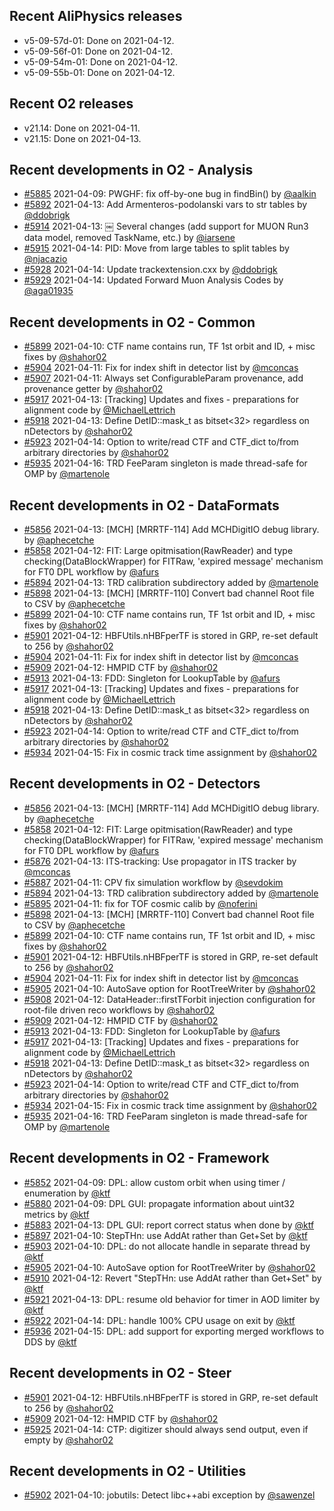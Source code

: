 ## Recent AliPhysics releases
- v5-09-57d-01: Done on 2021-04-12.
- v5-09-56f-01: Done on 2021-04-12.
- v5-09-54m-01: Done on 2021-04-12.
- v5-09-55b-01: Done on 2021-04-12.
## Recent O2 releases
- v21.14: Done on 2021-04-11.
- v21.15: Done on 2021-04-13.
## Recent developments in O2 - Analysis
- [#5885](https://github.com/AliceO2Group/AliceO2/pull/5885) 2021-04-09: PWGHF: fix off-by-one bug in findBin() by [@aalkin](https://github.com/aalkin)
- [#5892](https://github.com/AliceO2Group/AliceO2/pull/5892) 2021-04-13: Add Armenteros-podolanski vars to str tables by [@ddobrigk](https://github.com/ddobrigk)
- [#5914](https://github.com/AliceO2Group/AliceO2/pull/5914) 2021-04-13: ￼ Several changes (add support for MUON Run3 data model, removed TaskName, etc.) by [@iarsene](https://github.com/iarsene)
- [#5915](https://github.com/AliceO2Group/AliceO2/pull/5915) 2021-04-14: PID: Move from large tables to split tables by [@njacazio](https://github.com/njacazio)
- [#5928](https://github.com/AliceO2Group/AliceO2/pull/5928) 2021-04-14: Update trackextension.cxx by [@ddobrigk](https://github.com/ddobrigk)
- [#5929](https://github.com/AliceO2Group/AliceO2/pull/5929) 2021-04-14: Updated Forward Muon Analysis Codes by [@aga01935](https://github.com/aga01935)
## Recent developments in O2 - Common
- [#5899](https://github.com/AliceO2Group/AliceO2/pull/5899) 2021-04-10: CTF name contains run, TF 1st orbit and ID, + misc fixes by [@shahor02](https://github.com/shahor02)
- [#5904](https://github.com/AliceO2Group/AliceO2/pull/5904) 2021-04-11: Fix for index shift in detector list by [@mconcas](https://github.com/mconcas)
- [#5907](https://github.com/AliceO2Group/AliceO2/pull/5907) 2021-04-11: Always set ConfigurableParam provenance, add provenance getter by [@shahor02](https://github.com/shahor02)
- [#5917](https://github.com/AliceO2Group/AliceO2/pull/5917) 2021-04-13: [Tracking] Updates and fixes  - preparations for alignment code  by [@MichaelLettrich](https://github.com/MichaelLettrich)
- [#5918](https://github.com/AliceO2Group/AliceO2/pull/5918) 2021-04-13: Define DetID::mask_t as bitset<32> regardless on nDetectors by [@shahor02](https://github.com/shahor02)
- [#5923](https://github.com/AliceO2Group/AliceO2/pull/5923) 2021-04-14: Option to write/read CTF and CTF_dict to/from arbitrary directories by [@shahor02](https://github.com/shahor02)
- [#5935](https://github.com/AliceO2Group/AliceO2/pull/5935) 2021-04-16: TRD FeeParam singleton is made thread-safe for OMP by [@martenole](https://github.com/martenole)
## Recent developments in O2 - DataFormats
- [#5856](https://github.com/AliceO2Group/AliceO2/pull/5856) 2021-04-13:  [MCH] [MRRTF-114] Add MCHDigitIO debug library. by [@aphecetche](https://github.com/aphecetche)
- [#5858](https://github.com/AliceO2Group/AliceO2/pull/5858) 2021-04-12: FIT: Large opitmisation(RawReader) and type checking(DataBlockWrapper) for FITRaw, 'expired message' mechanism for FT0 DPL workflow by [@afurs](https://github.com/afurs)
- [#5894](https://github.com/AliceO2Group/AliceO2/pull/5894) 2021-04-13: TRD calibration subdirectory added by [@martenole](https://github.com/martenole)
- [#5898](https://github.com/AliceO2Group/AliceO2/pull/5898) 2021-04-13: [MCH] [MRRTF-110] Convert bad channel Root file to CSV by [@aphecetche](https://github.com/aphecetche)
- [#5899](https://github.com/AliceO2Group/AliceO2/pull/5899) 2021-04-10: CTF name contains run, TF 1st orbit and ID, + misc fixes by [@shahor02](https://github.com/shahor02)
- [#5901](https://github.com/AliceO2Group/AliceO2/pull/5901) 2021-04-12: HBFUtils.nHBFperTF is stored in GRP, re-set default to 256 by [@shahor02](https://github.com/shahor02)
- [#5904](https://github.com/AliceO2Group/AliceO2/pull/5904) 2021-04-11: Fix for index shift in detector list by [@mconcas](https://github.com/mconcas)
- [#5909](https://github.com/AliceO2Group/AliceO2/pull/5909) 2021-04-12: HMPID CTF by [@shahor02](https://github.com/shahor02)
- [#5913](https://github.com/AliceO2Group/AliceO2/pull/5913) 2021-04-13: FDD: Singleton for LookupTable by [@afurs](https://github.com/afurs)
- [#5917](https://github.com/AliceO2Group/AliceO2/pull/5917) 2021-04-13: [Tracking] Updates and fixes  - preparations for alignment code  by [@MichaelLettrich](https://github.com/MichaelLettrich)
- [#5918](https://github.com/AliceO2Group/AliceO2/pull/5918) 2021-04-13: Define DetID::mask_t as bitset<32> regardless on nDetectors by [@shahor02](https://github.com/shahor02)
- [#5923](https://github.com/AliceO2Group/AliceO2/pull/5923) 2021-04-14: Option to write/read CTF and CTF_dict to/from arbitrary directories by [@shahor02](https://github.com/shahor02)
- [#5934](https://github.com/AliceO2Group/AliceO2/pull/5934) 2021-04-15: Fix in cosmic track time assignment by [@shahor02](https://github.com/shahor02)
## Recent developments in O2 - Detectors
- [#5856](https://github.com/AliceO2Group/AliceO2/pull/5856) 2021-04-13:  [MCH] [MRRTF-114] Add MCHDigitIO debug library. by [@aphecetche](https://github.com/aphecetche)
- [#5858](https://github.com/AliceO2Group/AliceO2/pull/5858) 2021-04-12: FIT: Large opitmisation(RawReader) and type checking(DataBlockWrapper) for FITRaw, 'expired message' mechanism for FT0 DPL workflow by [@afurs](https://github.com/afurs)
- [#5876](https://github.com/AliceO2Group/AliceO2/pull/5876) 2021-04-13: ITS-tracking: Use propagator in ITS tracker by [@mconcas](https://github.com/mconcas)
- [#5887](https://github.com/AliceO2Group/AliceO2/pull/5887) 2021-04-11: CPV fix simulation workflow by [@sevdokim](https://github.com/sevdokim)
- [#5894](https://github.com/AliceO2Group/AliceO2/pull/5894) 2021-04-13: TRD calibration subdirectory added by [@martenole](https://github.com/martenole)
- [#5895](https://github.com/AliceO2Group/AliceO2/pull/5895) 2021-04-11: fix for TOF cosmic calib by [@noferini](https://github.com/noferini)
- [#5898](https://github.com/AliceO2Group/AliceO2/pull/5898) 2021-04-13: [MCH] [MRRTF-110] Convert bad channel Root file to CSV by [@aphecetche](https://github.com/aphecetche)
- [#5899](https://github.com/AliceO2Group/AliceO2/pull/5899) 2021-04-10: CTF name contains run, TF 1st orbit and ID, + misc fixes by [@shahor02](https://github.com/shahor02)
- [#5901](https://github.com/AliceO2Group/AliceO2/pull/5901) 2021-04-12: HBFUtils.nHBFperTF is stored in GRP, re-set default to 256 by [@shahor02](https://github.com/shahor02)
- [#5904](https://github.com/AliceO2Group/AliceO2/pull/5904) 2021-04-11: Fix for index shift in detector list by [@mconcas](https://github.com/mconcas)
- [#5905](https://github.com/AliceO2Group/AliceO2/pull/5905) 2021-04-10:  AutoSave option for RootTreeWriter  by [@shahor02](https://github.com/shahor02)
- [#5908](https://github.com/AliceO2Group/AliceO2/pull/5908) 2021-04-12: DataHeader::firstTForbit injection configuration for root-file driven reco workflows by [@shahor02](https://github.com/shahor02)
- [#5909](https://github.com/AliceO2Group/AliceO2/pull/5909) 2021-04-12: HMPID CTF by [@shahor02](https://github.com/shahor02)
- [#5913](https://github.com/AliceO2Group/AliceO2/pull/5913) 2021-04-13: FDD: Singleton for LookupTable by [@afurs](https://github.com/afurs)
- [#5917](https://github.com/AliceO2Group/AliceO2/pull/5917) 2021-04-13: [Tracking] Updates and fixes  - preparations for alignment code  by [@MichaelLettrich](https://github.com/MichaelLettrich)
- [#5918](https://github.com/AliceO2Group/AliceO2/pull/5918) 2021-04-13: Define DetID::mask_t as bitset<32> regardless on nDetectors by [@shahor02](https://github.com/shahor02)
- [#5923](https://github.com/AliceO2Group/AliceO2/pull/5923) 2021-04-14: Option to write/read CTF and CTF_dict to/from arbitrary directories by [@shahor02](https://github.com/shahor02)
- [#5934](https://github.com/AliceO2Group/AliceO2/pull/5934) 2021-04-15: Fix in cosmic track time assignment by [@shahor02](https://github.com/shahor02)
- [#5935](https://github.com/AliceO2Group/AliceO2/pull/5935) 2021-04-16: TRD FeeParam singleton is made thread-safe for OMP by [@martenole](https://github.com/martenole)
## Recent developments in O2 - Framework
- [#5852](https://github.com/AliceO2Group/AliceO2/pull/5852) 2021-04-09: DPL: allow custom orbit when using timer / enumeration by [@ktf](https://github.com/ktf)
- [#5880](https://github.com/AliceO2Group/AliceO2/pull/5880) 2021-04-09: DPL GUI: propagate information about uint32 metrics by [@ktf](https://github.com/ktf)
- [#5883](https://github.com/AliceO2Group/AliceO2/pull/5883) 2021-04-13: DPL GUI: report correct status when done by [@ktf](https://github.com/ktf)
- [#5897](https://github.com/AliceO2Group/AliceO2/pull/5897) 2021-04-10: StepTHn: use AddAt rather than Get+Set by [@ktf](https://github.com/ktf)
- [#5903](https://github.com/AliceO2Group/AliceO2/pull/5903) 2021-04-10: DPL: do not allocate handle in separate thread by [@ktf](https://github.com/ktf)
- [#5905](https://github.com/AliceO2Group/AliceO2/pull/5905) 2021-04-10:  AutoSave option for RootTreeWriter  by [@shahor02](https://github.com/shahor02)
- [#5910](https://github.com/AliceO2Group/AliceO2/pull/5910) 2021-04-12: Revert "StepTHn: use AddAt rather than Get+Set" by [@ktf](https://github.com/ktf)
- [#5921](https://github.com/AliceO2Group/AliceO2/pull/5921) 2021-04-13: DPL: resume old behavior for timer in AOD limiter by [@ktf](https://github.com/ktf)
- [#5922](https://github.com/AliceO2Group/AliceO2/pull/5922) 2021-04-14: DPL: handle 100% CPU usage on exit by [@ktf](https://github.com/ktf)
- [#5936](https://github.com/AliceO2Group/AliceO2/pull/5936) 2021-04-15: DPL: add support for exporting merged workflows to DDS by [@ktf](https://github.com/ktf)
## Recent developments in O2 - Steer
- [#5901](https://github.com/AliceO2Group/AliceO2/pull/5901) 2021-04-12: HBFUtils.nHBFperTF is stored in GRP, re-set default to 256 by [@shahor02](https://github.com/shahor02)
- [#5909](https://github.com/AliceO2Group/AliceO2/pull/5909) 2021-04-12: HMPID CTF by [@shahor02](https://github.com/shahor02)
- [#5925](https://github.com/AliceO2Group/AliceO2/pull/5925) 2021-04-14: CTP: digitizer should always send output, even if empty by [@shahor02](https://github.com/shahor02)
## Recent developments in O2 - Utilities
- [#5902](https://github.com/AliceO2Group/AliceO2/pull/5902) 2021-04-10: jobutils: Detect libc++abi exception by [@sawenzel](https://github.com/sawenzel)
